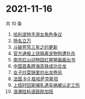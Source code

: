 # 2021-11-16

共 10 条

<!-- BEGIN -->
<!-- 最后更新时间 Tue Nov 16 2021 00:14:27 GMT+0800 (China Standard Time) -->

1. [哈利波特手游女角色争议](https://www.zhihu.com/search?q=哈利波特魔法觉醒)
1. [扬名立万](https://www.zhihu.com/search?q=扬名立万)
1. [斗破苍穹三年之约更新](https://www.zhihu.com/search?q=斗破苍穹三年之约)
1. [官方通报上饶隔离宠物狗遭扑杀](https://www.zhihu.com/search?q=隔离宠物狗遭扑杀)
1. [南京红山动物园红猩猩画画出书](https://www.zhihu.com/search?q=红猩猩画画出书)
1. [中国首条跨海高铁成功合龙](https://www.zhihu.com/search?q=跨海高铁)
1. [女子炒菜锅里炒出龙卷风](https://www.zhihu.com/search?q=炒菜锅里炒出龙卷风)
1. [法国 8:0 胜哈萨克斯坦](https://www.zhihu.com/search?q=法国进军世界杯)
1. [上班时回家哺乳遇车祸被认定工伤](https://www.zhihu.com/search?q=工伤认定)
1. [浪潮挂标语鼓励加班](https://www.zhihu.com/search?q=浪潮集团)

<!-- END -->
